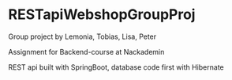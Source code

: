 # RESTapiWebshopGroupProj
Group project by Lemonia, Tobias, Lisa, Peter

Assignment for Backend-course at Nackademin 

REST api built with SpringBoot, database code first with Hibernate
